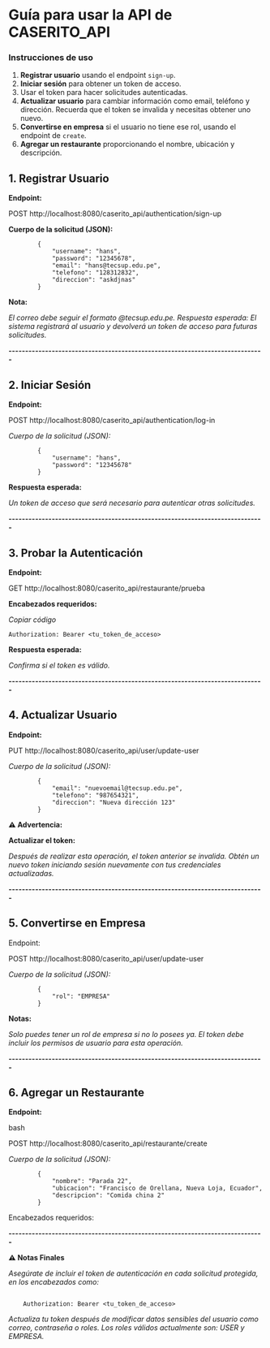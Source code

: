 # Guía para usar la API de CASERITO_API

### Instrucciones de uso

1. **Registrar usuario** usando el endpoint `sign-up`.
2. **Iniciar sesión** para obtener un token de acceso.
3. Usar el token para hacer solicitudes autenticadas.
4. **Actualizar usuario** para cambiar información como email, teléfono y dirección. Recuerda que el token se invalida y necesitas obtener uno nuevo.
5. **Convertirse en empresa** si el usuario no tiene ese rol, usando el endpoint de `create`.
6. **Agregar un restaurante** proporcionando el nombre, ubicación y descripción.

## 1. Registrar Usuario

**Endpoint:**

POST http://localhost:8080/caserito_api/authentication/sign-up

**Cuerpo de la solicitud (JSON):**

```
        {
            "username": "hans",
            "password": "12345678",
            "email": "hans@tecsup.edu.pe",
            "telefono": "128312832",
            "direccion": "askdjnas"
        }
```


**Nota:**

*El correo debe seguir el formato @tecsup.edu.pe.
Respuesta esperada:
El sistema registrará al usuario y devolverá un token de acceso para futuras solicitudes.*

**-----------------------------------------------------------------------------**

## 2. Iniciar Sesión
**Endpoint:**

POST http://localhost:8080/caserito_api/authentication/log-in

*Cuerpo de la solicitud (JSON):*

```
        {
            "username": "hans",
            "password": "12345678"
        }

```
**Respuesta esperada:**

*Un token de acceso que será necesario para autenticar otras solicitudes.*

**-----------------------------------------------------------------------------**
## 3. Probar la Autenticación
**Endpoint:**

GET http://localhost:8080/caserito_api/restaurante/prueba

**Encabezados requeridos:**

*Copiar código*

``
        Authorization: Bearer <tu_token_de_acceso>
``

**Respuesta esperada:**

*Confirma si el token es válido.*

**-----------------------------------------------------------------------------**
## 4. Actualizar Usuario
**Endpoint:**

PUT http://localhost:8080/caserito_api/user/update-user

*Cuerpo de la solicitud (JSON):*

```
        {
            "email": "nuevoemail@tecsup.edu.pe",
            "telefono": "987654321",
            "direccion": "Nueva dirección 123"
        }
```

**⚠ Advertencia:**

**Actualizar el token:** 

*Después de realizar esta operación, el token anterior se invalida.
Obtén un nuevo token iniciando sesión nuevamente con tus credenciales actualizadas.*

**-----------------------------------------------------------------------------**


## 5. Convertirse en Empresa
Endpoint:


POST http://localhost:8080/caserito_api/user/update-user

*Cuerpo de la solicitud (JSON):*

```
        {
            "rol": "EMPRESA"
        }
```

**Notas:**

*Solo puedes tener un rol de empresa si no lo posees ya.
El token debe incluir los permisos de usuario para esta operación.*

**-----------------------------------------------------------------------------**

## 6. Agregar un Restaurante

**Endpoint:**

bash

POST http://localhost:8080/caserito_api/restaurante/create

*Cuerpo de la solicitud (JSON):*

```
        {
            "nombre": "Parada 22",
            "ubicacion": "Francisco de Orellana, Nueva Loja, Ecuador",
            "descripcion": "Comida china 2"
        }
```

Encabezados requeridos:

**-----------------------------------------------------------------------------**

**⚠ Notas Finales**

*Asegúrate de incluir el token de autenticación en cada solicitud protegida, en los encabezados como:*

```

    Authorization: Bearer <tu_token_de_acceso>

```

*Actualiza tu token después de modificar datos sensibles del usuario como correo, contraseña o roles.
Los roles válidos actualmente son: USER y EMPRESA.*
